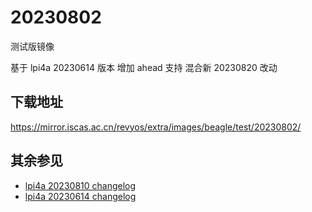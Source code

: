 # 20230802

测试版镜像

基于 lpi4a 20230614 版本
增加 ahead 支持 混合新 20230820 改动

## 下载地址
https://mirror.iscas.ac.cn/revyos/extra/images/beagle/test/20230802/

## 其余参见

- [lpi4a 20230810 changelog](../lpi4a/20230810.md)
- [lpi4a 20230614 changelog](../lpi4a/20230614.md)
